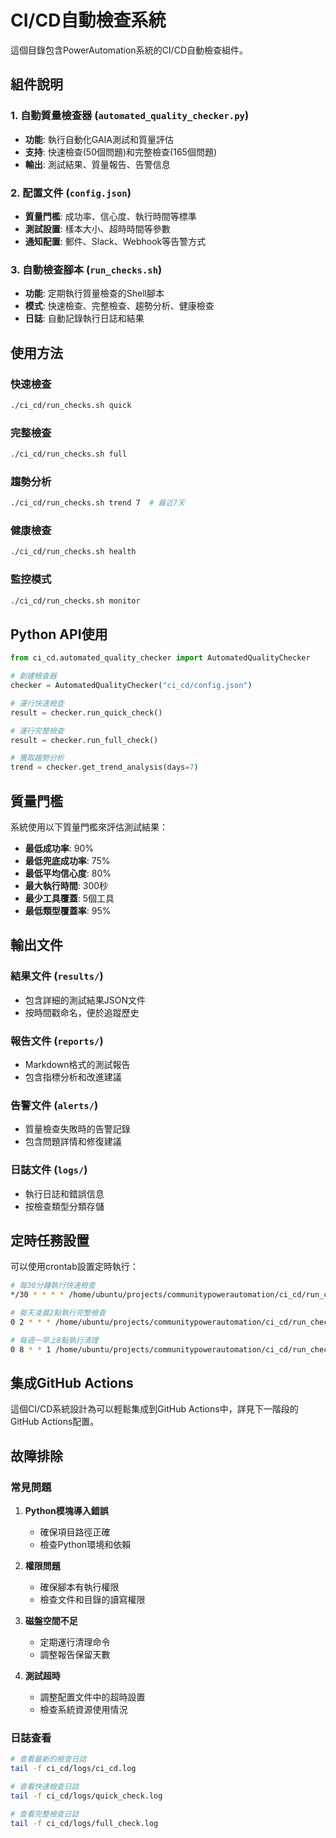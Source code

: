 # CI/CD自動檢查系統

這個目錄包含PowerAutomation系統的CI/CD自動檢查組件。

## 組件說明

### 1. 自動質量檢查器 (`automated_quality_checker.py`)
- **功能**: 執行自動化GAIA測試和質量評估
- **支持**: 快速檢查(50個問題)和完整檢查(165個問題)
- **輸出**: 測試結果、質量報告、告警信息

### 2. 配置文件 (`config.json`)
- **質量門檻**: 成功率、信心度、執行時間等標準
- **測試設置**: 樣本大小、超時時間等參數
- **通知配置**: 郵件、Slack、Webhook等告警方式

### 3. 自動檢查腳本 (`run_checks.sh`)
- **功能**: 定期執行質量檢查的Shell腳本
- **模式**: 快速檢查、完整檢查、趨勢分析、健康檢查
- **日誌**: 自動記錄執行日誌和結果

## 使用方法

### 快速檢查
```bash
./ci_cd/run_checks.sh quick
```

### 完整檢查
```bash
./ci_cd/run_checks.sh full
```

### 趨勢分析
```bash
./ci_cd/run_checks.sh trend 7  # 最近7天
```

### 健康檢查
```bash
./ci_cd/run_checks.sh health
```

### 監控模式
```bash
./ci_cd/run_checks.sh monitor
```

## Python API使用

```python
from ci_cd.automated_quality_checker import AutomatedQualityChecker

# 創建檢查器
checker = AutomatedQualityChecker("ci_cd/config.json")

# 運行快速檢查
result = checker.run_quick_check()

# 運行完整檢查
result = checker.run_full_check()

# 獲取趨勢分析
trend = checker.get_trend_analysis(days=7)
```

## 質量門檻

系統使用以下質量門檻來評估測試結果：

- **最低成功率**: 90%
- **最低兜底成功率**: 75%
- **最低平均信心度**: 80%
- **最大執行時間**: 300秒
- **最少工具覆蓋**: 5個工具
- **最低類型覆蓋率**: 95%

## 輸出文件

### 結果文件 (`results/`)
- 包含詳細的測試結果JSON文件
- 按時間戳命名，便於追蹤歷史

### 報告文件 (`reports/`)
- Markdown格式的測試報告
- 包含指標分析和改進建議

### 告警文件 (`alerts/`)
- 質量檢查失敗時的告警記錄
- 包含問題詳情和修復建議

### 日誌文件 (`logs/`)
- 執行日誌和錯誤信息
- 按檢查類型分類存儲

## 定時任務設置

可以使用crontab設置定時執行：

```bash
# 每30分鐘執行快速檢查
*/30 * * * * /home/ubuntu/projects/communitypowerautomation/ci_cd/run_checks.sh quick

# 每天凌晨2點執行完整檢查
0 2 * * * /home/ubuntu/projects/communitypowerautomation/ci_cd/run_checks.sh full

# 每週一早上8點執行清理
0 8 * * 1 /home/ubuntu/projects/communitypowerautomation/ci_cd/run_checks.sh cleanup
```

## 集成GitHub Actions

這個CI/CD系統設計為可以輕鬆集成到GitHub Actions中，詳見下一階段的GitHub Actions配置。

## 故障排除

### 常見問題

1. **Python模塊導入錯誤**
   - 確保項目路徑正確
   - 檢查Python環境和依賴

2. **權限問題**
   - 確保腳本有執行權限
   - 檢查文件和目錄的讀寫權限

3. **磁盤空間不足**
   - 定期運行清理命令
   - 調整報告保留天數

4. **測試超時**
   - 調整配置文件中的超時設置
   - 檢查系統資源使用情況

### 日誌查看

```bash
# 查看最新的檢查日誌
tail -f ci_cd/logs/ci_cd.log

# 查看快速檢查日誌
tail -f ci_cd/logs/quick_check.log

# 查看完整檢查日誌
tail -f ci_cd/logs/full_check.log
```

